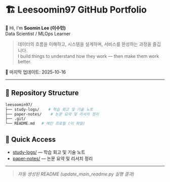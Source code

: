 # 🏗️ Leesoomin97 GitHub Portfolio

👋 Hi, I'm **Soomin Lee (이수민)**  
Data Scientist / MLOps Learner

> 데이터의 흐름을 이해하고, 시스템을 설계하며, 서비스를 완성하는 과정을 즐깁니다.  
> I build things to understand how they work — then make them work better.

📅 마지막 업데이트: 2025-10-16

---
## 📂 Repository Structure

```bash
leesoomin97/
├── study-logs/    # 학습 회고 및 기술 노트
├── paper-notes/    # 논문 요약 및 리서치 정리
├── .git/
└── README.md   # 메인 프로필 (이 파일)
```

## 🔗 Quick Access

- [study-logs/](study-logs/) — 학습 회고 및 기술 노트
- [paper-notes/](paper-notes/) — 논문 요약 및 리서치 정리

---
> _자동 생성된 README (update_main_readme.py 실행 결과)_
